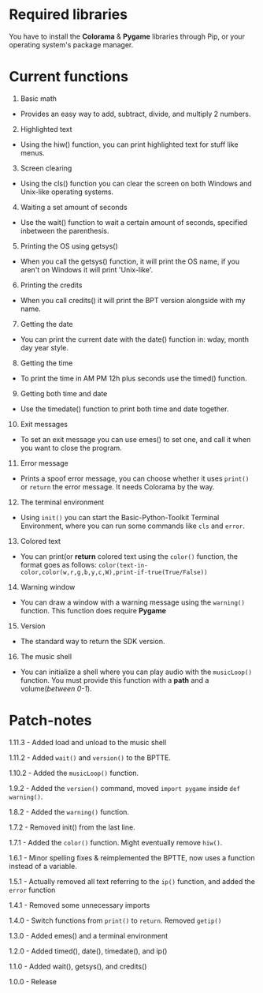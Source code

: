 # Required libraries 

You have to install the **Colorama** & **Pygame** libraries through Pip, or your operating system's package manager.

# Current functions

1. Basic math
  - Provides an easy way to add, subtract, divide, and multiply 2 numbers.

2. Highlighted text
  - Using the hiw() function, you can print highlighted text for stuff like menus.

3. Screen clearing
  - Using the cls() function you can clear the screen on both Windows and Unix-like operating systems.

4. Waiting a set amount of seconds
  - Use the wait() function to wait a certain amount of seconds, specified inbetween the parenthesis.

5. Printing the OS using getsys()

  - When you call the getsys() function, it will print the OS name, if you aren't on Windows it will print 'Unix-like'.

6. Printing the credits

  - When you call credits() it will print the BPT version alongside with my name.

7. Getting the date

  - You can print the current date with the date() function in: wday, month day year style.

8. Getting the time

  - To print the time in AM PM 12h plus seconds use the timed() function.

9. Getting both time and date

  - Use the timedate() function to print both time and date together.

10. Exit messages

  - To set an exit message you can use emes() to set one, and call it when you want to close the program.

11. Error message
  - Prints a spoof error message, you can choose whether it uses `print()` or `return` the error message. It needs Colorama by the way.

12. The terminal environment
  - Using `init()` you can start the Basic-Python-Toolkit Terminal Environment, where you can run some commands like `cls` and `error`.
13. Colored text
  - You can print(or **return** colored text using the `color()` function, the format goes as follows: `color(text-in-color,color(w,r,g,b,y,c,W),print-if-true(True/False))`

14. Warning window
  - You can draw a window with a warning message using the `warning()` function. This function does require **Pygame**

15. Version
  - The standard way to return the SDK version.

16. The music shell
  - You can initialize a shell where you can play audio with the `musicLoop()` function. You must provide this function with a **path** and a volume(*between 0-1*).

# Patch-notes

1.11.3 - Added load and unload to the music shell

1.11.2 - Added `wait()` and `version()` to the BPTTE.

1.10.2 - Added the `musicLoop()` function.

1.9.2 - Added the `version()` command, moved `import pygame` inside `def warning()`.

1.8.2 - Added the `warning()` function.

1.7.2 - Removed init() from the last line.

1.7.1 - Added the `color()` function. Might eventually remove `hiw()`.

1.6.1 - Minor spelling fixes & reimplemented the BPTTE, now uses a function instead of a variable.

1.5.1 - Actually removed all text referring to the `ip()` function, and added the `error` function

1.4.1 - Removed some unnecessary imports

1.4.0 - Switch functions from `print()` to `return`. Removed `getip()`

1.3.0 - Added emes() and a terminal environment

1.2.0 - Added timed(), date(), timedate(), and ip()

1.1.0 - Added wait(), getsys(), and credits() 

1.0.0 - Release
